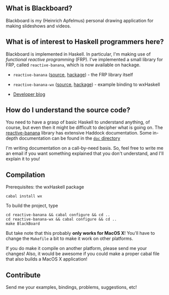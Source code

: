 ## What is Blackboard?

Blackboard is my (Heinrich Apfelmus) personal drawing application for making slideshows and videos.

## What is of interest to Haskell programmers here?

Blackboard is implemented in Haskell. In particular, I'm making use of *functional reactive programming* (FRP). I've implemented a small library for FRP, called `reactive-banana`, which is now available on hackage.

* `reactive-banana` ([source][1], [hackage][2]) - the FRP library itself
* `reactive-banana-wx` ([source][3], [hackage][4]) - example binding to wxHaskell
* [Developer blog][5]

  [1]: https://github.com/HeinrichApfelmus/Haskell-BlackBoard/tree/master/reactive-banana
  [2]: http://hackage.haskell.org/package/reactive-banana
  [3]: https://github.com/HeinrichApfelmus/Haskell-BlackBoard/tree/master/reactive-banana-wx
  [4]: http://hackage.haskell.org/package/reactive-banana-wx
  [5]: http://apfelmus.nfshost.com/blog.html#functional-reactive-programming-frp

## How do I understand the source code?

You need to have a grasp of basic Haskell to understand anything, of course, but even then it might be difficult to decipher what is going on. The [reactive-banana][2] library has extensive Haddock documentation. Some in-depth documentation can be found in the [`doc` directory][doc]

  [doc]: https://github.com/HeinrichApfelmus/Haskell-BlackBoard/tree/master/reactive-banana/doc

I'm writing documentation on a call-by-need basis. So, feel free to write me an email if you want something explained that you don't understand, and I'll explain it to you!

## Compilation

Prerequisites: the wxHaskell package

    cabal install wx

To build the project, type

    cd reactive-banana && cabal configure && cd ..
    cd reactive-banana-wx && cabal configure && cd ..
    make BlackBoard

But take note that this probably **only works for MacOS X**! You'll have to change the `Makefile` a bit to make it work on other platforms.

If you do make it compile on another platform, please send me your changes! Also, it would be awesome if you could make a proper cabal file that also builds a MacOS X application!

## Contribute

Send me your examples, bindings, problems, suggestions, etc!



